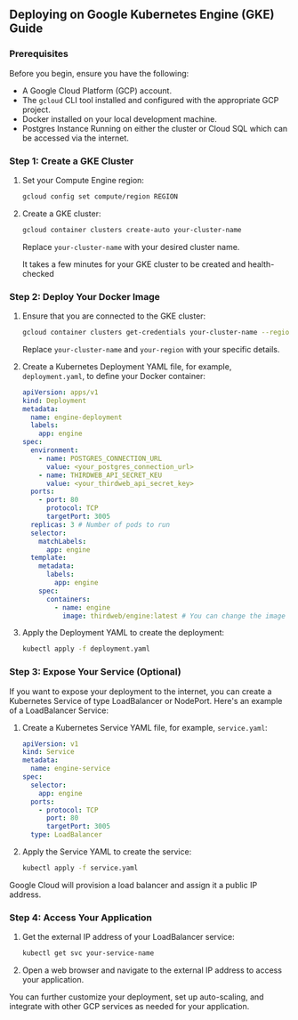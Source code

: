 ## Deploying on Google Kubernetes Engine (GKE) Guide

### Prerequisites

Before you begin, ensure you have the following:

- A Google Cloud Platform (GCP) account.
- The `gcloud` CLI tool installed and configured with the appropriate GCP project.
- Docker installed on your local development machine.
- Postgres Instance Running on either the cluster or Cloud SQL which can be accessed via the internet.

### Step 1: Create a GKE Cluster

1. Set your Compute Engine region:

   ```bash
   gcloud config set compute/region REGION
   ```

2. Create a GKE cluster:

   ```bash
   gcloud container clusters create-auto your-cluster-name
   ```

   Replace `your-cluster-name` with your desired cluster name.

   It takes a few minutes for your GKE cluster to be created and health-checked

### Step 2: Deploy Your Docker Image

1. Ensure that you are connected to the GKE cluster:

   ```bash
   gcloud container clusters get-credentials your-cluster-name --region your-regsion
   ```

   Replace `your-cluster-name` and `your-region` with your specific details.

2. Create a Kubernetes Deployment YAML file, for example, `deployment.yaml`, to define your Docker container:

   ```yaml
   apiVersion: apps/v1
   kind: Deployment
   metadata:
     name: engine-deployment
     labels:
       app: engine
   spec:
     environment:
       - name: POSTGRES_CONNECTION_URL
         value: <your_postgres_connection_url>
       - name: THIRDWEB_API_SECRET_KEU
         value: <your_thirdweb_api_secret_key>
     ports:
       - port: 80
         protocol: TCP
         targetPort: 3005
     replicas: 3 # Number of pods to run
     selector:
       matchLabels:
         app: engine
     template:
       metadata:
         labels:
           app: engine
       spec:
         containers:
           - name: engine
             image: thirdweb/engine:latest # You can change the image tag as needed.
   ```

3. Apply the Deployment YAML to create the deployment:

   ```bash
   kubectl apply -f deployment.yaml
   ```

### Step 3: Expose Your Service (Optional)

If you want to expose your deployment to the internet, you can create a Kubernetes Service of type LoadBalancer or NodePort. Here's an example of a LoadBalancer Service:

1. Create a Kubernetes Service YAML file, for example, `service.yaml`:

   ```yaml
   apiVersion: v1
   kind: Service
   metadata:
     name: engine-service
   spec:
     selector:
       app: engine
     ports:
       - protocol: TCP
         port: 80
         targetPort: 3005
     type: LoadBalancer
   ```

2. Apply the Service YAML to create the service:

   ```bash
   kubectl apply -f service.yaml
   ```

Google Cloud will provision a load balancer and assign it a public IP address.

### Step 4: Access Your Application

1. Get the external IP address of your LoadBalancer service:

   ```bash
   kubectl get svc your-service-name
   ```

2. Open a web browser and navigate to the external IP address to access your application.

You can further customize your deployment, set up auto-scaling, and integrate with other GCP services as needed for your application.
